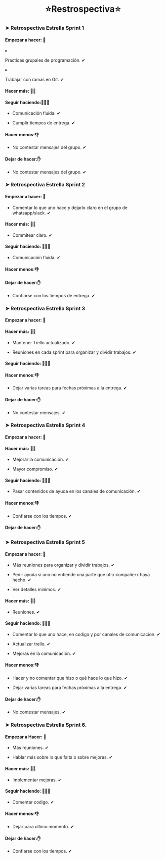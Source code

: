 <h1 align="center">⭐Restrospectiva⭐</h1>
<h3>➤ Retrospectiva Estrella Sprint 1</h3> 

<h4>Empezar a hacer: 💪</h4

* Practicas grupales de programación. ✔

* Trabajar con ramas en Git. ✔

<h4>Hacer más: 💪💪</h4>

<h4>Seguir haciendo:💪💪💪</h4>

* Comunicación fluida.  ✔

* Cumplir tiempos de entrega. ✔

<h4>Hacer menos:👎</h4> 

* No contestar mensajes del grupo.  ✔

<h4>Dejar de hacer:✋</h4>

* No contestar mensajes del grupo.  ✔

<h3>➤ Retrospectiva Estrella Sprint 2</h3>

<h4>Empezar a hacer: 💪</h4> 

* Comentar lo que uno hace y dejarlo claro en el grupo de whatsapp/slack. ✔

<h4>Hacer más: 💪💪</h4> 

* Commitear claro.  ✔

<h4>Seguir haciendo: 💪💪💪</h4> 

* Comunicación fluida.  ✔

<h4>Hacer menos:👎</h4>

<h4>Dejar de hacer:✋</h4>

* Confiarse con los tiempos de entrega. ✔

<h3>➤ Retrospectiva Estrella Sprint 3 </h3>

<h4>Empezar a hacer: 💪</h4> 

<h4>Hacer más: 💪💪</h4> 

* Mantener Trello actualizado.  ✔

* Reuniones en cada sprint para organizar y dividir trabajos. ✔

<h4>Seguir haciendo: 💪💪💪</h4> 

<h4>Hacer menos:👎</h4>

* Dejar varias tareas para fechas próximas a la entrega.  ✔

<h4>Dejar de hacer:✋</h4>

* No contestar mensajes.  ✔

<h3>➤ Retrospectiva Estrella Sprint 4</h3>

<h4>Empezar a hacer: 💪</h4> 

<h4>Hacer más: 💪💪</h4> 

* Mejorar la comunicación. ✔

* Mayor compromiso.  ✔

<h4>Seguir haciendo: 💪💪💪</h4> 

* Pasar contenidos de ayuda en los canales de comunicación. ✔

<h4>Hacer menos:👎</h4> 

* Confiarse con los tiempos. ✔

<h4>Dejar de hacer:✋</h4>

<h3>➤ Retrospectiva Estrella Sprint 5</h3>

<h4>Empezar a hacer: 💪</h4> 

* Más reuniones para organizar y dividir trabajos.  ✔

* Pedir ayuda si uno no entiende una parte que otrx compañerx haya hecho. ✔

* Ver detalles minimos. ✔

<h4>Hacer más: 💪💪</h4> 

* Reuniones.  ✔

<h4>Seguir haciendo: 💪💪💪</h4> 

* Comentar lo que uno hace, en codigo y por canales de comunicacion.  ✔

* Actualizar trello.  ✔

* Mejoras en la comunicación.  ✔

<h4>Hacer menos:👎</h4>

* Hacer y no comentar que hizo o qué hace lo que hizo.  ✔

* Dejar varias tareas para fechas próximas a la entrega.  ✔

<h4>Dejar de hacer:✋</h4>

* No contestar mensajes.  ✔

<h3>➤ Retrospectiva Estrella Sprint 6.</h3>

<h4>Empezar a Hacer: 💪</h4> 

* Más reuniones.  ✔

* Hablar más sobre lo que falta o sobre mejoras.  ✔

<h4>Hacer más: 💪💪</h4>

* Implementar mejoras.  ✔

<h4>Seguir haciendo: 💪💪💪</h4> 

* Comentar codigo.  ✔

<h4>Hacer menos:👎</h4>

* Dejar para ultimo momento.  ✔

<h4>Dejar de hacer:✋</h4>

* Confiarse con los tiempos.  ✔
